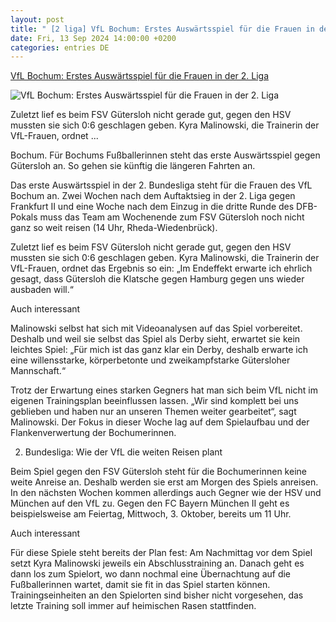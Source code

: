 ```yaml
---
layout: post
title: " [2 liga] VfL Bochum: Erstes Auswärtsspiel für die Frauen in der 2. Liga"
date: Fri, 13 Sep 2024 14:00:00 +0200
categories: entries DE
---
```

[VfL Bochum: Erstes Auswärtsspiel für die Frauen in der 2. Liga](https://www.waz.de/sport/lokalsport/bochum/article407243314/vfl-bochum-erstes-auswaertsspiel-fuer-die-frauen-in-der-2-liga.html)

![VfL Bochum: Erstes Auswärtsspiel für die Frauen in der 2. Liga](https://img.sparknews.funkemedien.de/407149751/407149751_1725199366_v16_9_1600.jpeg)

Zuletzt lief es beim FSV Gütersloh nicht gerade gut, gegen den HSV mussten sie sich 0:6 geschlagen geben. Kyra Malinowski, die Trainerin der VfL-Frauen, ordnet ...

Bochum. Für Bochums Fußballerinnen steht das erste Auswärtsspiel gegen Gütersloh an. So gehen sie künftig die längeren Fahrten an.

Das erste Auswärtsspiel in der 2. Bundesliga steht für die Frauen des VfL Bochum an. Zwei Wochen nach dem Auftaktsieg in der 2. Liga gegen Frankfurt II und eine Woche nach dem Einzug in die dritte Runde des DFB-Pokals muss das Team am Wochenende zum FSV Gütersloh noch nicht ganz so weit reisen (14 Uhr, Rheda-Wiedenbrück).

Zuletzt lief es beim FSV Gütersloh nicht gerade gut, gegen den HSV mussten sie sich 0:6 geschlagen geben. Kyra Malinowski, die Trainerin der VfL-Frauen, ordnet das Ergebnis so ein: „Im Endeffekt erwarte ich ehrlich gesagt, dass Gütersloh die Klatsche gegen Hamburg gegen uns wieder ausbaden will.“

Auch interessant

Malinowski selbst hat sich mit Videoanalysen auf das Spiel vorbereitet. Deshalb und weil sie selbst das Spiel als Derby sieht, erwartet sie kein leichtes Spiel: „Für mich ist das ganz klar ein Derby, deshalb erwarte ich eine willensstarke, körperbetonte und zweikampfstarke Gütersloher Mannschaft.“

Trotz der Erwartung eines starken Gegners hat man sich beim VfL nicht im eigenen Trainingsplan beeinflussen lassen. „Wir sind komplett bei uns geblieben und haben nur an unseren Themen weiter gearbeitet“, sagt Malinowski. Der Fokus in dieser Woche lag auf dem Spielaufbau und der Flankenverwertung der Bochumerinnen.

2. Bundesliga: Wie der VfL die weiten Reisen plant

Beim Spiel gegen den FSV Gütersloh steht für die Bochumerinnen keine weite Anreise an. Deshalb werden sie erst am Morgen des Spiels anreisen. In den nächsten Wochen kommen allerdings auch Gegner wie der HSV und München auf den VfL zu. Gegen den FC Bayern München II geht es beispielsweise am Feiertag, Mittwoch, 3. Oktober, bereits um 11 Uhr.

Auch interessant

Für diese Spiele steht bereits der Plan fest: Am Nachmittag vor dem Spiel setzt Kyra Malinowski jeweils ein Abschlusstraining an. Danach geht es dann los zum Spielort, wo dann nochmal eine Übernachtung auf die Fußballerinnen wartet, damit sie fit in das Spiel starten können. Trainingseinheiten an den Spielorten sind bisher nicht vorgesehen, das letzte Training soll immer auf heimischen Rasen stattfinden.

